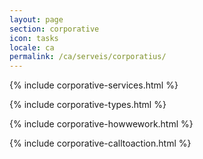 ```yaml
---
layout: page
section: corporative
icon: tasks
locale: ca
permalink: /ca/serveis/corporatius/
---
```


{% include corporative-services.html %}

{% include corporative-types.html %}

{% include corporative-howwework.html %}

{% include corporative-calltoaction.html %}
